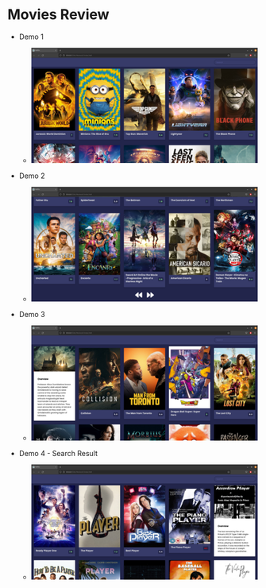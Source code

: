 # Movies Review


* Demo 1
    -  <img src="1.png">

* Demo 2
    -  <img src="2.png">

* Demo 3
    -  <img src="3.png">

* Demo 4 - Search Result
    -  <img src="4.png">
